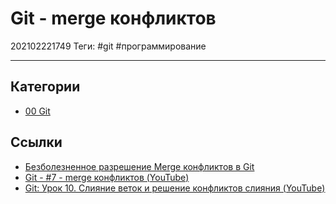 # Git - merge конфликтов

202102221749
Теги: #git #программирование 
___

## Категории

- [00 Git](00%20Git.md)

## Ссылки

- [Безболезненное разрешение Merge конфликтов в Git](%D0%91%D0%B5%D0%B7%D0%B1%D0%BE%D0%BB%D0%B5%D0%B7%D0%BD%D0%B5%D0%BD%D0%BD%D0%BE%D0%B5%20%D1%80%D0%B0%D0%B7%D1%80%D0%B5%D1%88%D0%B5%D0%BD%D0%B8%D0%B5%20Merge%20%D0%BA%D0%BE%D0%BD%D1%84%D0%BB%D0%B8%D0%BA%D1%82%D0%BE%D0%B2%20%D0%B2%20Git.md)
- [Git - #7 - merge конфликтов (YouTube)](https://youtu.be/sMLazIg9xIY)
- [Git: Урок 10. Слияние веток и решение конфликтов слияния (YouTube)](https://youtu.be/Fq9gDH_u2no)